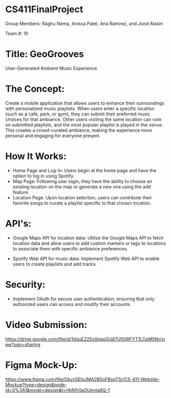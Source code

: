 # CS411FinalProject
Group Members: Raghu Nema, Anissa Patel, Ana Ramirez, and Jood Alasiri

Team #: 10

# Title: GeoGrooves
User-Generated Ambient Music Experience

# The Concept:
Create a mobile application that allows users to enhance their surroundings with personalized music playlists. When users enter a specific location (such as a café, park, or gym), they can submit their preferred music choices for that ambiance. Other users visiting the same location can vote on submitted playlists, and the most popular playlist is played in the venue. This creates a crowd-curated ambiance, making the experience more personal and engaging for everyone present.

# How It Works:
- Home Page and Log-In: Users begin at the home page and have the option to log in using Spotify.
- Map Page: Following user login, they have the ability to choose an existing location on the map or generate a new one using the add feature.
- Location Page: Upon location selection, users can contribute their favorite songs to curate a playlist specific to that chosen location.

# API's:
- Google Maps API for location data: Utilize the Google Maps API to fetch location data and allow users to add custom markers or tags to locations to associate them with specific ambiance preferences.

- Spotify Web API for music data: Implement Spotify Web API to enable users to create playlists and add tracks.

# Security: 
- Implement OAuth for secure user authentication, ensuring that only authorized users can access and modify their accounts.

# Video Submission: 
https://drive.google.com/file/d/1dguEZ25yXqasGUd7UfG9IFYT1LCpM5Nr/view?usp=sharing

# Figma Mock-Up: 
https://www.figma.com/file/Dbyz5ElqJMA2B5oFBspTSr/CS-411-Website-Mockup?type=design&node-id=0%3A1&mode=design&t=rlhN1r0aOUenta6Q-1
